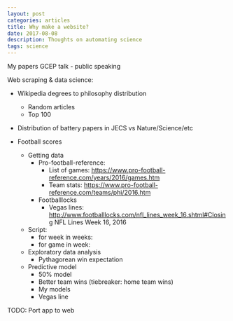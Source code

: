 ```yaml
---
layout: post
categories: articles
title: Why make a website?
date: 2017-08-08
description: Thoughts on automating science
tags: science
---
```


My papers
GCEP talk - public speaking

Web scraping & data science:
- Wikipedia degrees to philosophy distribution
  - Random articles
  - Top 100
- Distribution of battery papers in JECS vs Nature/Science/etc

- Football scores
  - Getting data
    - Pro-football-reference:
      - List of games: https://www.pro-football-reference.com/years/2016/games.htm
      - Team stats: https://www.pro-football-reference.com/teams/phi/2016.htm
    - Footballlocks
      - Vegas lines: http://www.footballlocks.com/nfl_lines_week_16.shtml#Closing NFL Lines Week 16, 2016
  - Script:
    - for week in weeks:
    - for game in week:
  - Exploratory data analysis
    - Pythagorean win expectation
  - Predictive model
    - 50% model
    - Better team wins (tiebreaker: home team wins)
    - My models
    - Vegas line

TODO:
Port app to web

